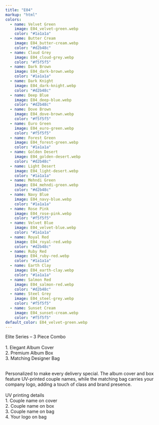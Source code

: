 ```yaml
---
title: "E04"
markup: "html"
colors:
  - name: Velvet Green
    image: E04_velvet-green.webp
    color: "#1a1a1a"
  - name: Butter Cream
    image: E04_butter-cream.webp
    color: "#d2b48c"
  - name: Cloud Grey
    image: E04_cloud-grey.webp
    color: "#f5f5f5"
  - name: Dark Brown
    image: E04_dark-brown.webp
    color: "#1a1a1a"
  - name: Dark Knight
    image: E04_dark-knight.webp
    color: "#d2b48c"
  - name: Deep Blue
    image: E04_deep-blue.webp
    color: "#d2b48c"
  - name: Dove Brown
    image: E04_dove-brown.webp
    color: "#f5f5f5"
  - name: Euro Green
    image: E04_euro-green.webp
    color: "#f5f5f5"
  - name: Forest Green
    image: E04_forest-green.webp
    color: "#1a1a1a"
  - name: Golden Desert
    image: E04_golden-desert.webp
    color: "#d2b48c"
  - name: Light Desert
    image: E04_light-desert.webp
    color: "#1a1a1a"
  - name: Mehndi Green
    image: E04_mehndi-green.webp
    color: "#d2b48c"
  - name: Navy Blue
    image: E04_navy-blue.webp
    color: "#1a1a1a"
  - name: Rose Pink
    image: E04_rose-pink.webp
    color: "#f5f5f5"
  - name: Velvet Blue
    image: E04_velvet-blue.webp
    color: "#1a1a1a"
  - name: Royal Red
    image: E04_royal-red.webp
    color: "#d2b48c"
  - name: Ruby Red
    image: E04_ruby-red.webp
    color: "#1a1a1a"
  - name: Earth Clay
    image: E04_earth-clay.webp
    color: "#1a1a1a"
  - name: Salmon Red
    image: E04_salmon-red.webp
    color: "#d2b48c"
  - name: Steel Grey
    image: E04_steel-grey.webp
    color: "#f5f5f5"
  - name: Sunset Cream
    image: E04_sunset-cream.webp
    color: "#f5f5f5"
default_color: E04_velvet-green.webp
---
```


Elite Series – 3 Piece Combo<br><br> <span class='text-b font-medium text-lime-300 mb-1'> 1. Elegant Album Cover<br> 2. Premium Album Box<br> 3. Matching Designer Bag<br><br> </span> <div class='max-w-xl mx-auto'> Personalized to make every delivery special. The album cover and box feature UV-printed couple names, while the matching bag carries your company logo, adding a touch of class and brand presence. </div> <div class='max-w-xl mx-auto text-b font-medium text-lime-300 mb-1'> <br>UV printing details<br> </div> <span class='text-r mb-1'> 1. Couple name on cover<br> 2. Couple name on box<br> 3. Couple name on bag<br> 4. Your logo on bag<br> </span>
